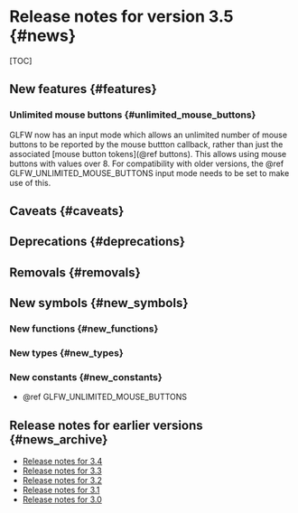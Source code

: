 # Release notes for version 3.5 {#news}

[TOC]


## New features {#features}

### Unlimited mouse buttons {#unlimited_mouse_buttons}

GLFW now has an input mode which allows an unlimited number of mouse buttons to
be reported by the mouse buttton callback, rather than just the associated
[mouse button tokens](@ref buttons). This allows using mouse buttons with
values over 8. For compatibility with older versions, the
@ref GLFW_UNLIMITED_MOUSE_BUTTONS input mode needs to be set to make use of
this.

## Caveats {#caveats}

## Deprecations {#deprecations}

## Removals {#removals}

## New symbols {#new_symbols}

### New functions {#new_functions}

### New types {#new_types}

### New constants {#new_constants}

- @ref GLFW_UNLIMITED_MOUSE_BUTTONS

## Release notes for earlier versions {#news_archive}

- [Release notes for 3.4](https://www.glfw.org/docs/3.4/news.html)
- [Release notes for 3.3](https://www.glfw.org/docs/3.3/news.html)
- [Release notes for 3.2](https://www.glfw.org/docs/3.2/news.html)
- [Release notes for 3.1](https://www.glfw.org/docs/3.1/news.html)
- [Release notes for 3.0](https://www.glfw.org/docs/3.0/news.html)

